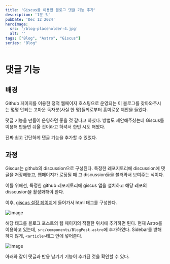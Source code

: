 ```yaml
---
title: 'Giscus를 이용한 블로그 댓글 기능 추가'
description: '1분 컷'
pubDate: 'Dec 12 2024'
heroImage:
  src: '/blog-placeholder-4.jpg'
  alt: ''
tags: ["Blog", "Astro", "Giscus"]
series: "Blog"
---
```


# 댓글 기능

## 배경

Github 페이지를 이용한 정적 웹페이지 호스팅으로 운영되는
이 블로그를 찾아와주시는 몇명 안되는 고마운 독자분(사실 한 명)들께로부터 흥미로운 제안을 들었다.

댓글 기능을 만들어 운영하면 좋을 것 같다고 하셨다. 방법도 제안해주셨는데
Giscus를 이용해 만들면 쉬울 것이라고 하셔서 한번 시도 해봤다.

진짜 쉽고 간단하게 댓글 기능을 추가할 수 있었다.

## 과정

Giscus는 github의 discussion으로 구성된다.
특정한 레포지토리에 discussion에 댓글을 저장해놓고,
웹페이지가 로딩될 때 그 discussion들을 불러와서 보여주는 식이다.

이를 위해선, 특정한 github 레포지토리에 giscus 앱을 설치하고
해당 레포의 disscusion을 활성화해야 한다.

이후, [giscus 설정 페이지](https://giscus.app/ko)에 들어가서
html 태그를 구성한다.

![image](/giscus0.png)

해당 태그를 블로그 포스트의 웹 페이지의 적절한 위치에 추가하면 된다.
현재 Astro를 이용하고 있는데, `src/components/BlogPost.astro`에 추가하였다.
Sidebar를 방해하지 않게, `<article>`태그 안에 넣어준다.

![image](/giscus1.png)

아래와 같이 댓글과 반응 남기기 기능이 추가된 것을 확인할 수 있다.